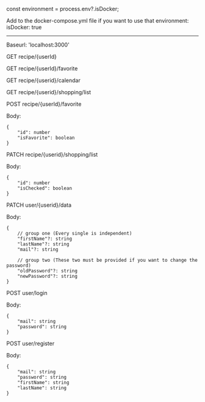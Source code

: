
const environment = process.env?.isDocker;

Add to the docker-compose.yml file if you want to use that
  environment:
      isDocker: true
      
***

Baseurl: 'localhost:3000'

GET recipe/{userId}

GET recipe/{userId}/favorite

GET recipe/{userid}/calendar

GET recipe/{userid}/shopping/list

POST recipe/{userId}/favorite

Body:

    {
        "id": number
        "isFavorite": boolean
    }

PATCH recipe/{userid}/shopping/list

Body:

    {
        "id": number
        "isChecked": boolean
    }
PATCH user/{userid}/data

Body:

    {
        // group one (Every single is independent)
        "firstName"?: string
        "lastName"?: string
        "mail"?: string

        // group two (These two must be provided if you want to change the password)
        "oldPassword"?: string
        "newPassword"?: string
    }

POST user/login

Body:

    {
        "mail": string
        "password": string
    }

POST user/register

Body:

    {
        "mail": string
        "password": string
        "firstName": string
        "lastName": string
    }

